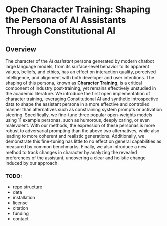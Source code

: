 # Open Character Training: Shaping the Persona of AI Assistants Through Constitutional AI

## Overview

The character of the *AI assistant* persona generated by modern chatbot large language models, from its surface-level behavior to its apparent values, beliefs, and ethics, has an effect on interaction quality, perceived intelligence, and alignment with both developer and user intentions. The shaping of this persona, known as **Character Training**, is a critical component of industry post-training, yet remains effectively unstudied in the academic literature. We introduce the first open implementation of character training, leveraging Constitutional AI and synthetic introspective data to shape the assistant persona in a more effective and controlled manner than alternatives such as constraining system prompts or activation steering. Specifically, we fine-tune three popular open-weights models using 11 example personas, such as humorous, deeply caring, or even malevolent. With our methods, the expression of these personas is more robust to adversarial prompting than the above two alternatives, while also leading to more coherent and realistic generations. Additionally, we demonstrate this fine-tuning has little to no effect on general capabilities as measured by common benchmarks. 
Finally, we also introduce a new method to track changes in character by analyzing the revealed preferences of the assistant, uncovering a clear and holistic change induced by our approach.

### TODO:
- repo structure
- data
- installation
- license
- citation
- funding
- contact